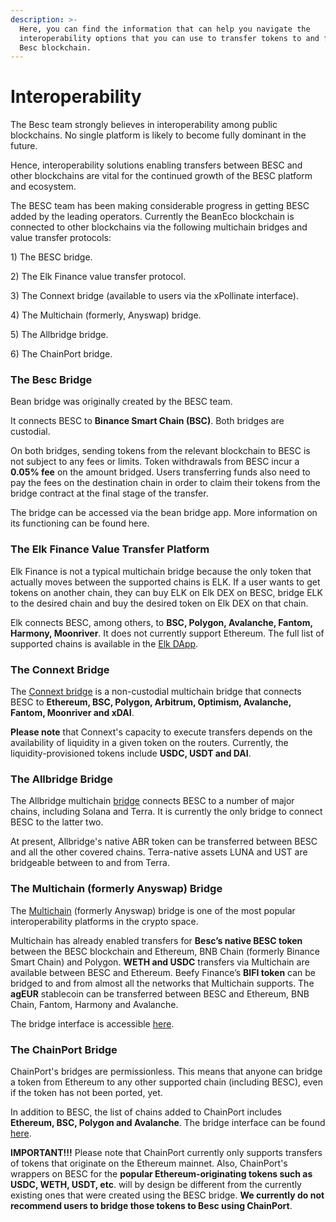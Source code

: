 ```yaml
---
description: >-
  Here, you can find the information that can help you navigate the
  interoperability options that you can use to transfer tokens to and from the
  Besc blockchain.
---
```


# Interoperability

The Besc team strongly believes in interoperability among public blockchains. No single platform is likely to become fully dominant in the future.

Hence, interoperability solutions enabling transfers between BESC and other blockchains are vital for the continued growth of the BESC platform and ecosystem.

The BESC team has been making considerable progress in getting BESC added by the leading operators. Currently the BeanEco blockchain is connected to other blockchains via the following multichain bridges and value transfer protocols:

1\) The BESC bridge.

2\) The Elk Finance value transfer protocol.

3\) The Connext bridge (available to users via the xPollinate interface).

4\) The Multichain (formerly, Anyswap) bridge.

5\) The Allbridge bridge.

6\) The ChainPort bridge.

### The Besc Bridge

Bean bridge was originally created by the BESC team.

It connects BESC to **Binance Smart Chain (BSC)**. Both bridges are custodial.

On both bridges, sending tokens from the relevant blockchain to BESC is not subject to any fees or limits. Token withdrawals from BESC incur a **0.05% fee** on the amount bridged. Users transferring funds also need to pay the fees on the destination chain in order to claim their tokens from the bridge contract at the final stage of the transfer.

The bridge can be accessed via the bean bridge app. More information on its functioning can be found here.

### The Elk Finance Value Transfer Platform

Elk Finance is not a typical multichain bridge because the only token that actually moves between the supported chains is ELK. If a user wants to get tokens on another chain, they can buy ELK on Elk DEX on BESC, bridge ELK to the desired chain and buy the desired token on Elk DEX on that chain.

Elk connects BESC, among others, to **BSC, Polygon, Avalanche, Fantom, Harmony, Moonriver**. It does not currently support Ethereum. The full list of supported chains is available in the [Elk DApp](https://app.elk.finance).

### The Connext Bridge

The [Connext bridge](https://bridge.connext.network) is a non-custodial multichain bridge that connects BESC to **Ethereum, BSC, Polygon, Arbitrum, Optimism, Avalanche, Fantom, Moonriver and xDAI**.

**Please note** that Connext's capacity to execute transfers depends on the availability of liquidity in a given token on the routers. Currently, the liquidity-provisioned tokens include **USDC, USDT and DAI**.

### The Allbridge Bridge

The Allbridge multichain [bridge](https://app.allbridge.io/bridge) connects BESC to a number of major chains, including Solana and Terra. It is currently the only bridge to connect BESC to the latter two.

At present, Allbridge's native ABR token can be transferred between BESC and all the other covered chains. Terra-native assets LUNA and UST are bridgeable between to and from Terra.

### The Multichain (formerly Anyswap) Bridge

The [Multichain](https://multichain.org) (formerly Anyswap) bridge is one of the most popular interoperability platforms in the crypto space.

Multichain has already enabled transfers for **Besc’s native BESC token** between the BESC blockchain and Ethereum, BNB Chain (formerly Binance Smart Chain) and Polygon. **WETH and USDC** transfers via Multichain are available between BESC and Ethereum. Beefy Finance’s **BIFI token** can be bridged to and from almost all the networks that Multichain supports. The **agEUR** stablecoin can be transferred between BESC and Ethereum, BNB Chain, Fantom, Harmony and Avalanche.

The bridge interface is accessible [here](https://app.multichain.org/#/router).

### The ChainPort Bridge

ChainPort's bridges are permissionless. This means that anyone can bridge a token from Ethereum to any other supported chain (including BESC), even if the token has not been ported, yet.

In addition to BESC, the list of chains added to ChainPort includes **Ethereum, BSC, Polygon and Avalanche**. The bridge interface can be found [here](https://app.chainport.io/).

**IMPORTANT!!!** Please note that ChainPort currently only supports transfers of tokens that originate on the Ethereum mainnet. Also, ChainPort's wrappers on BESC for the **popular Ethereum-originating tokens such as USDC, WETH, USDT, etc**. will by design be different from the currently existing ones that were created using the BESC bridge. **We currently do not recommend users to bridge those tokens to Besc using ChainPort**.
